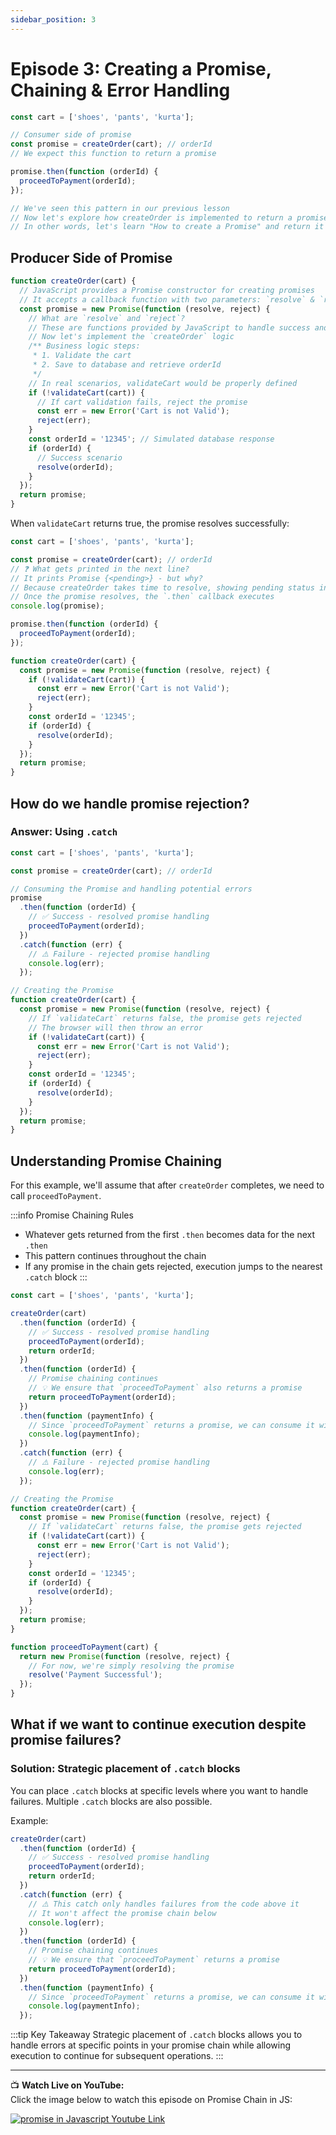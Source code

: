```yaml
---
sidebar_position: 3
---
```



# Episode 3: Creating a Promise, Chaining & Error Handling

```js
const cart = ['shoes', 'pants', 'kurta'];

// Consumer side of promise
const promise = createOrder(cart); // orderId
// We expect this function to return a promise

promise.then(function (orderId) {
  proceedToPayment(orderId);
});

// We've seen this pattern in our previous lesson
// Now let's explore how createOrder is implemented to return a promise
// In other words, let's learn "How to create a Promise" and return it
```

## Producer Side of Promise

```js
function createOrder(cart) {
  // JavaScript provides a Promise constructor for creating promises
  // It accepts a callback function with two parameters: `resolve` & `reject`
  const promise = new Promise(function (resolve, reject) {
    // What are `resolve` and `reject`?
    // These are functions provided by JavaScript to handle success and failure scenarios
    // Now let's implement the `createOrder` logic
    /** Business logic steps:
     * 1. Validate the cart
     * 2. Save to database and retrieve orderId
     */
    // In real scenarios, validateCart would be properly defined
    if (!validateCart(cart)) {
      // If cart validation fails, reject the promise
      const err = new Error('Cart is not Valid');
      reject(err);
    }
    const orderId = '12345'; // Simulated database response
    if (orderId) {
      // Success scenario
      resolve(orderId);
    }
  });
  return promise;
}
```

When `validateCart` returns true, the promise resolves successfully:

```js
const cart = ['shoes', 'pants', 'kurta'];

const promise = createOrder(cart); // orderId
// ❓ What gets printed in the next line?
// It prints Promise {<pending>} - but why?
// Because createOrder takes time to resolve, showing pending status initially
// Once the promise resolves, the `.then` callback executes
console.log(promise);

promise.then(function (orderId) {
  proceedToPayment(orderId);
});

function createOrder(cart) {
  const promise = new Promise(function (resolve, reject) {
    if (!validateCart(cart)) {
      const err = new Error('Cart is not Valid');
      reject(err);
    }
    const orderId = '12345';
    if (orderId) {
      resolve(orderId);
    }
  });
  return promise;
}
```

## How do we handle promise rejection?

### Answer: Using `.catch`

```js
const cart = ['shoes', 'pants', 'kurta'];

const promise = createOrder(cart); // orderId

// Consuming the Promise and handling potential errors
promise
  .then(function (orderId) {
    // ✅ Success - resolved promise handling
    proceedToPayment(orderId);
  })
  .catch(function (err) {
    // ⚠️ Failure - rejected promise handling
    console.log(err);
  });

// Creating the Promise
function createOrder(cart) {
  const promise = new Promise(function (resolve, reject) {
    // If `validateCart` returns false, the promise gets rejected
    // The browser will then throw an error
    if (!validateCart(cart)) {
      const err = new Error('Cart is not Valid');
      reject(err);
    }
    const orderId = '12345';
    if (orderId) {
      resolve(orderId);
    }
  });
  return promise;
}
```

## Understanding Promise Chaining

For this example, we'll assume that after `createOrder` completes, we need to call `proceedToPayment`.

:::info Promise Chaining Rules
- Whatever gets returned from the first `.then` becomes data for the next `.then`
- This pattern continues throughout the chain
- If any promise in the chain gets rejected, execution jumps to the nearest `.catch` block
:::

```js
const cart = ['shoes', 'pants', 'kurta'];

createOrder(cart)
  .then(function (orderId) {
    // ✅ Success - resolved promise handling
    proceedToPayment(orderId);
    return orderId;
  })
  .then(function (orderId) {
    // Promise chaining continues
    // 💡 We ensure that `proceedToPayment` also returns a promise
    return proceedToPayment(orderId);
  })
  .then(function (paymentInfo) {
    // Since `proceedToPayment` returns a promise, we can consume it with `.then`
    console.log(paymentInfo);
  })
  .catch(function (err) {
    // ⚠️ Failure - rejected promise handling
    console.log(err);
  });

// Creating the Promise
function createOrder(cart) {
  const promise = new Promise(function (resolve, reject) {
    // If `validateCart` returns false, the promise gets rejected
    if (!validateCart(cart)) {
      const err = new Error('Cart is not Valid');
      reject(err);
    }
    const orderId = '12345';
    if (orderId) {
      resolve(orderId);
    }
  });
  return promise;
}

function proceedToPayment(cart) {
  return new Promise(function (resolve, reject) {
    // For now, we're simply resolving the promise
    resolve('Payment Successful');
  });
}
```

## What if we want to continue execution despite promise failures?

### Solution: Strategic placement of `.catch` blocks

You can place `.catch` blocks at specific levels where you want to handle failures. Multiple `.catch` blocks are also possible.

Example:

```js
createOrder(cart)
  .then(function (orderId) {
    // ✅ Success - resolved promise handling
    proceedToPayment(orderId);
    return orderId;
  })
  .catch(function (err) {
    // ⚠️ This catch only handles failures from the code above it
    // It won't affect the promise chain below
    console.log(err);
  })
  .then(function (orderId) {
    // Promise chaining continues
    // 💡 We ensure that `proceedToPayment` returns a promise
    return proceedToPayment(orderId);
  })
  .then(function (paymentInfo) {
    // Since `proceedToPayment` returns a promise, we can consume it with `.then`
    console.log(paymentInfo);
  });
```

:::tip Key Takeaway
Strategic placement of `.catch` blocks allows you to handle errors at specific points in your promise chain while allowing execution to continue for subsequent operations.
:::

---

📺 **Watch Live on YouTube:**  
Click the image below to watch this episode on Promise Chain in JS:

[![promise in Javascript Youtube Link](https://img.youtube.com/vi/U74BJcr8NeQ/0.jpg)](https://www.youtube.com/watch?v=U74BJcr8NeQ&list=PLlasXeu85E9eWOpw9jxHOQyGMRiBZ60aX&index=4&ab_channel=AkshaySaini)